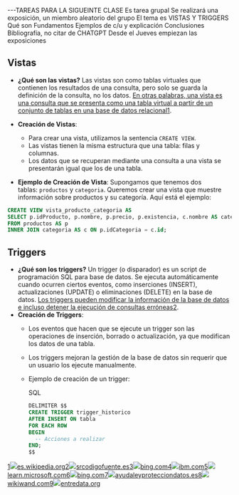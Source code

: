 ---TAREAS PARA LA SIGUEINTE CLASE
Es tarea grupal 
Se realizará una exposición, un miembro aleatorio del grupo 
El tema es VISTAS Y TRIGGERS 
Qué son 
Fundamentos
Ejemplos de c/u y explicación
Conclusiones 
Bibliografía, no citar de CHATGPT
Desde el Jueves empiezan las exposiciones

## Vistas

- **¿Qué son las vistas?** Las vistas son como tablas virtuales que contienen los resultados de una consulta, pero solo se guarda la definición de la consulta, no los datos. [En otras palabras, una vista es una consulta que se presenta como una tabla virtual a partir de un conjunto de tablas en una base de datos relacional](https://es.wikipedia.org/wiki/Vista_%28base_de_datos%29)[1](https://es.wikipedia.org/wiki/Vista_%28base_de_datos%29).
    
- **Creación de Vistas**:
    
    - Para crear una vista, utilizamos la sentencia `CREATE VIEW`.
    - Las vistas tienen la misma estructura que una tabla: filas y columnas.
    - Los datos que se recuperan mediante una consulta a una vista se presentarán igual que los de una tabla.
- **Ejemplo de Creación de Vista**: Supongamos que tenemos dos tablas: `productos` y `categoria`. Queremos crear una vista que muestre información sobre productos y su categoría. Aquí está el ejemplo:


```sql
CREATE VIEW vista_producto_categoria AS
SELECT p.idProducto, p.nombre, p.precio, p.existencia, c.nombre AS categoria
FROM productos AS p
INNER JOIN categoria AS c ON p.idCategoria = c.id;
```


## Triggers

- **¿Qué son los triggers?** Un trigger (o disparador) es un script de programación SQL para base de datos. Se ejecuta automáticamente cuando ocurren ciertos eventos, como inserciones (INSERT), actualizaciones (UPDATE) o eliminaciones (DELETE) en la base de datos. [Los triggers pueden modificar la información de la base de datos e incluso detener la ejecución de consultas erróneas](https://www.srcodigofuente.es/aprender-sql/triggers-sql)[2](https://www.srcodigofuente.es/aprender-sql/triggers-sql).
- **Creación de Triggers**:
    - Los eventos que hacen que se ejecute un trigger son las operaciones de inserción, borrado o actualización, ya que modifican los datos de una tabla.
        
    - Los triggers mejoran la gestión de la base de datos sin requerir que un usuario los ejecute manualmente.
        
    - Ejemplo de creación de un trigger:
        
        SQL
        
        ```sql
        DELIMITER $$
        CREATE TRIGGER trigger_historico
        AFTER INSERT ON tabla
        FOR EACH ROW
        BEGIN
          -- Acciones a realizar
        END;
        $$
        ```



[1![](blob:https://edgeservices.bing.com/672a1367-1435-4978-9ac7-e339ec460d57)es.wikipedia.org](https://es.wikipedia.org/wiki/Vista_%28base_de_datos%29)[2![](blob:https://edgeservices.bing.com/9ef690ad-140c-4f1c-81a9-18371c6da429)srcodigofuente.es](https://www.srcodigofuente.es/aprender-sql/triggers-sql)[3![](blob:https://edgeservices.bing.com/0e79bf5e-55d1-4af9-8f52-ae5ea59d5429)bing.com](https://bing.com/search?q=Fundamentos+de+vistas+en+bases+de+datos)[4![](blob:https://edgeservices.bing.com/d44be218-ba55-4bc6-9177-9aff4cb143d8)ibm.com](https://www.ibm.com/docs/es/mfci/7.6.2?topic=structure-views)[5![](blob:https://edgeservices.bing.com/13c63c93-7f07-4d82-8941-7a638c2aea14)learn.microsoft.com](https://learn.microsoft.com/es-es/sql/relational-databases/views/views?view=sql-server-ver16)[6![](blob:https://edgeservices.bing.com/0e79bf5e-55d1-4af9-8f52-ae5ea59d5429)bing.com](https://bing.com/search?q=Fundamentos+de+triggers+en+bases+de+datos)[7![](blob:https://edgeservices.bing.com/9cbc2d56-fece-4db6-a76a-17e2d3c83ab9)ayudaleyprotecciondatos.es](https://ayudaleyprotecciondatos.es/bases-de-datos/trigger/)[8![](blob:https://edgeservices.bing.com/808c80dd-ba02-4619-b34a-cfef22e1307c)wikiwand.com](https://www.wikiwand.com/es/Trigger_%28base_de_datos%29)[9![](blob:https://edgeservices.bing.com/13189d58-abb3-47ee-8c7f-f23709110aad)entredata.org](https://www.entredata.org/fundamentos-de-sql/implementacion-de-triggers-en-sql-caso-de-estudio-de-una-base-de-datos-estudiantil)